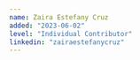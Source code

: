 ```yaml
---
name: Zaira Estefany Cruz
added: "2023-06-02"
level: "Individual Contributor"
linkedin: "zairaestefanycruz"
---
```


